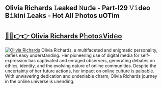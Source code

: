 ## Olivia Richards 𝙻eaked 𝙽u𝚍e - Part-l29 𝚅𝚒deo B𝚒kini 𝙻eaks - Hot All 𝙿hotos uOTim

# <h2><a href="http://ld3lewl.urlbe.top/?page=Olivia+Richards">🔗🔗👉👉 Olivia Richards P𝚑oto𝚜Vid𝚎o</a></h2>

[![Olivia Richards](https://i.imgur.com/eBuTRDB.gif)](http://ld3lewl.urlbe.top/?page=Olivia+Richards)
Olivia Richards, a multifaceted and enigmatic personality, defies easy understanding. Her pioneering use of digital media for self-expression has captivated and enraged observers, generating debates on ethics, identity, and the evolving nature of online communities. Despite the uncertainty of her future actions, her impact on online culture is palpable. With unwavering dedication and undeniable charm, Olivia Richards journey in the online universe is unending.
